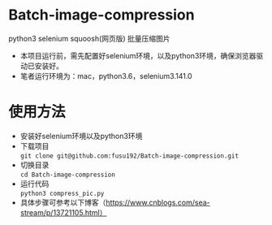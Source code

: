 # Batch-image-compression
python3 selenium squoosh(网页版) 批量压缩图片

- 本项目运行前，需先配置好selenium环境，以及python3环境，确保浏览器驱动已安装好。
- 笔者运行环境为：mac，python3.6，selenium3.141.0

# 使用方法
- 安装好selenium环境以及python3环境
- 下载项目
<br>```git clone git@github.com:fusu192/Batch-image-compression.git```
- 切换目录
<br>```cd Batch-image-compression```
- 运行代码
<br>```python3 compress_pic.py```
- 具体步骤可参考以下博客（https://www.cnblogs.com/sea-stream/p/13721105.html）
